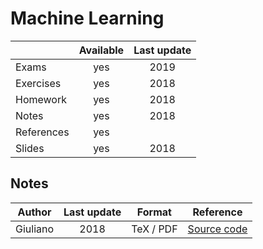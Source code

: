 # Machine Learning

|          |Available|Last update|
|----------|:-------:|:---------:|
|Exams     |yes      |2019       |
|Exercises |yes      |2018       |
|Homework  |yes      |2018       |
|Notes     |yes      |2018       |
|References|yes      |           |
|Slides    |yes      |2018       |

## Notes

|Author  |Last update|Format   |Reference|
|--------|:---------:|:-------:|:-------:|
|Giuliano|2018       |TeX / PDF|[Source code](https://github.com/GiulianoAbruzzo/MSECS-Sapienza-Notes)|
